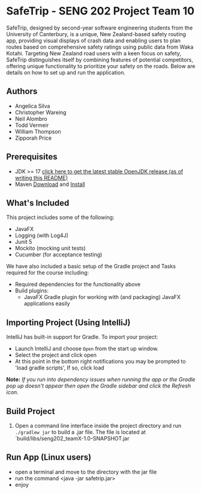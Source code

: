 # SafeTrip - SENG 202 Project Team 10
SafeTrip, designed by second-year software engineering students from the University of Canterbury, is a unique, New Zealand-based safety routing app, providing visual displays of crash data and enabling users to plan routes based on comprehensive safety ratings using public data from Waka Kotahi. Targeting New Zealand road users with a keen focus on safety, SafeTrip distinguishes itself by combining features of potential competitors, offering unique functionality to prioritize your safety on the roads. Below are details on how to set up and run the application.

## Authors
- Angelica Silva
- Christopher Wareing
- Neil Alombro
- Todd Vermeir
- William Thompson
- Zipporah Price

## Prerequisites
- JDK >= 17 [click here to get the latest stable OpenJDK release (as of writing this README)](https://jdk.java.net/18/)
- Maven [Download](https://gradle.org/releases/) and [Install](https://gradle.org/install/)


## What's Included
This project includes some of the following:
- JavaFX
- Logging (with Log4J)
- Junit 5
- Mockito (mocking unit tests)
- Cucumber (for acceptance testing)

We have also included a basic setup of the Gradle project and Tasks required for the course including:
- Required dependencies for the functionality above
- Build plugins:
    - JavaFX Gradle plugin for working with (and packaging) JavaFX applications easily


## Importing Project (Using IntelliJ)
IntelliJ has built-in support for Gradle. To import your project:

- Launch IntelliJ and choose `Open` from the start up window.
- Select the project and click open
- At this point in the bottom right notifications you may be prompted to 'load gradle scripts', If so, click load

**Note:** *If you run into dependency issues when running the app or the Gradle pop up doesn't appear then open the Gradle sidebar and click the Refresh icon.*

## Build Project 
1. Open a command line interface inside the project directory and run `./gradlew jar` to build a .jar file. The file is located at `build/libs/seng202_teamX-1.0-SNAPSHOT.jar

## Run App (Linux users)
- open a terminal and move to the directory with the jar file
- run the command <java -jar safetrip.jar>
- enjoy

